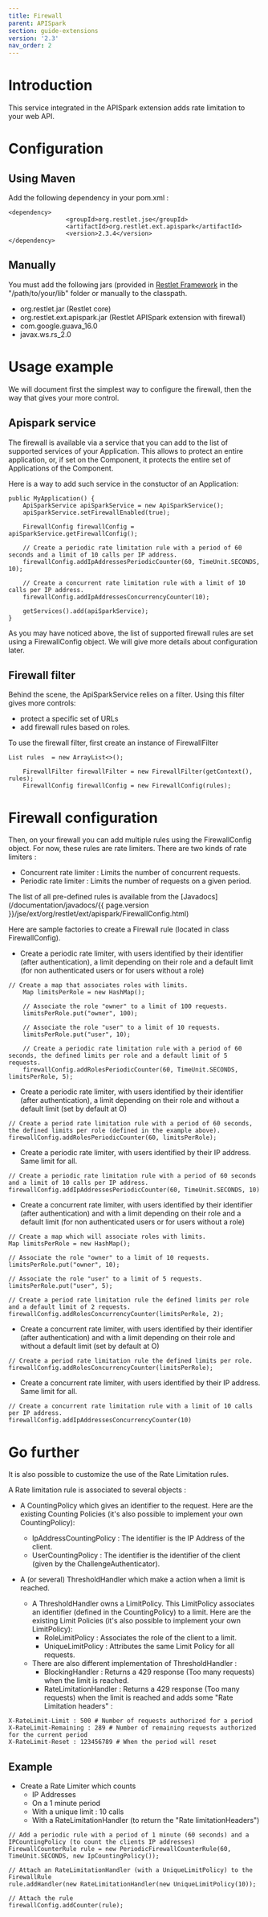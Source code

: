 ```yaml
---
title: Firewall
parent: APISpark
section: guide-extensions
version: '2.3'
nav_order: 2
---
```

# Introduction

This service integrated in the APISpark extension adds rate limitation to your web API.

# Configuration

## Using Maven

Add the following dependency in your pom.xml :

<pre class="language-markup"><code class="language-markup">&lt;dependency&gt;
&Tab;&Tab;&lt;groupId&gt;org.restlet.jse&lt;/groupId&gt;
&Tab;&Tab;&lt;artifactId&gt;org.restlet.ext.apispark&lt;/artifactId&gt;
&Tab;&Tab;&lt;version&gt;2.3.4&lt;/version&gt;
&lt;/dependency&gt;
</code></pre>

## Manually

You must add the following jars (provided in
[Restlet Framework](http://restlet.com/downloads/current#release=stable&edition=jse&distribution=zip) in the "/path/to/your/lib" folder or manually to the classpath.

* 	org.restlet.jar (Restlet core)
* 	org.restlet.ext.apispark.jar (Restlet APISpark extension with firewall)
*	com.google.guava_16.0
*	javax.ws.rs_2.0

# Usage example

We will document first the simplest way to configure the firewall, then the way that gives your more control.

## Apispark service

The firewall is available via a service that you can add to the list of supported services of your Application.
This allows to protect an entire application, or, if set on the Component, it protects the entire set of Applications of the Component.

Here is a way to add such service in the constuctor of an Application:

<pre class="language-java"><code class="language-java">public MyApplication() {
    ApiSparkService apiSparkService = new ApiSparkService();
    apiSparkService.setFirewallEnabled(true);

    FirewallConfig firewallConfig = apiSparkService.getFirewallConfig();

    // Create a periodic rate limitation rule with a period of 60 seconds and a limit of 10 calls per IP address.
    firewallConfig.addIpAddressesPeriodicCounter(60, TimeUnit.SECONDS, 10);

    // Create a concurrent rate limitation rule with a limit of 10 calls per IP address.
    firewallConfig.addIpAddressesConcurrencyCounter(10);

    getServices().add(apiSparkService);
}
</code></pre>

As you may have noticed above, the list of supported firewall rules are set using a FirewallConfig object. We will give more details about configuration later.

## Firewall filter

Behind the scene, the ApiSparkService relies on a filter.
Using this filter gives more controls:

* protect a specific set of URLs
* add firewall rules based on roles.

To use the firewall filter, first create an instance of FirewallFilter

<pre class="language-java"><code class="language-java">List<FirewallRule> rules  = new ArrayList<>();

    FirewallFilter firewallFilter = new FirewallFilter(getContext(), rules);
    FirewallConfig firewallConfig = new FirewallConfig(rules);
</code></pre>

# Firewall configuration

Then, on your firewall you can add multiple rules using the FirewallConfig object. For now, these rules are rate limiters.
There are two kinds of rate limiters :

* Concurrent rate limiter : Limits the number of concurrent requests.
* Periodic rate limiter : Limits the number of requests on a given period.

The list of all pre-defined rules is available from the [Javadocs](/documentation/javadocs/{{ page.version }}/jse/ext/org/restlet/ext/apispark/FirewallConfig.html)

Here are sample factories to create a Firewall rule (located in class FirewallConfig).

* Create a periodic rate limiter, with users identified by their identifier (after authentication), a limit depending on their role and a default limit (for non authenticated users or for users without a role)  

<pre class="language-java"><code class="language-java">// Create a map that associates roles with limits.  
    Map<String, Integer> limitsPerRole = new HashMap<String, Integer>();

    // Associate the role "owner" to a limit of 100 requests.  
    limitsPerRole.put("owner", 100);

    // Associate the role "user" to a limit of 10 requests.  
    limitsPerRole.put("user", 10);

    // Create a periodic rate limitation rule with a period of 60 seconds, the defined limits per role and a default limit of 5 requests.  
    firewallConfig.addRolesPeriodicCounter(60, TimeUnit.SECONDS, limitsPerRole, 5);
</code></pre>

* Create a periodic rate limiter, with users identified by their identifier (after authentication), a limit depending on their role and without a default limit (set by default at O)

<pre class="language-java"><code class="language-java">// Create a period rate limitation rule with a period of 60 seconds, the defined limits per role (defined in the example above).  
firewallConfig.addRolesPeriodicCounter(60, limitsPerRole);
</code></pre>

* Create a periodic rate limiter, with users identified by their IP address. Same limit for all.  

<pre class="language-java"><code class="language-java">// Create a periodic rate limitation rule with a period of 60 seconds and a limit of 10 calls per IP address.
firewallConfig.addIpAddressesPeriodicCounter(60, TimeUnit.SECONDS, 10)
</code></pre>

* Create a concurrent rate limiter, with users identified by their identifier (after authentication) and with a limit depending on their role and a default limit (for non authenticated users or for users without a role)  

<pre class="language-java"><code class="language-java">// Create a map which will associate roles with limits.  
Map<String, Integer> limitsPerRole = new HashMap<String, Integer>();

// Associate the role "owner" to a limit of 10 requests.  
limitsPerRole.put("owner", 10);

// Associate the role "user" to a limit of 5 requests.  
limitsPerRole.put("user", 5);

// Create a period rate limitation rule the defined limits per role and a default limit of 2 requests.  
firewallConfig.addRolesConcurrencyCounter(limitsPerRole, 2);
</code></pre>

* Create a concurrent rate limiter, with users identified by their identifier (after authentication) and with a limit depending on their role and without a default limit (set by default at O)  

<pre class="language-java"><code class="language-java">// Create a period rate limitation rule the defined limits per role.  
firewallConfig.addRolesConcurrencyCounter(limitsPerRole);
</code></pre>

* Create a concurrent rate limiter, with users identified by their IP address. Same limit for all.

<pre class="language-java"><code class="language-java">// Create a concurrent rate limitation rule with a limit of 10 calls per IP address.
firewallConfig.addIpAddressesConcurrencyCounter(10)
</code></pre>

# Go further

It is also possible to customize the use of the Rate Limitation rules.

A Rate limitation rule is associated to several objects :

* A CountingPolicy which gives an identifier to the request. Here are the existing Counting Policies (it's also possible to implement your own CountingPolicy):  
    * IpAddressCountingPolicy : The identifier is the IP Address of the client.  
    * UserCountingPolicy : The identifier is the identifier of the client (given by the ChallengeAuthenticator).  

* A (or several) ThresholdHandler which make a action when a limit is reached.
  * A ThresholdHandler owns a LimitPolicy. This LimitPolicy associates an identifier (defined in the CountingPolicy) to a limit. Here are the existing Limit Policies (it's also possible to implement your own LimitPolicy):
    * RoleLimitPolicy : Associates the role of the client to a limit.
    * UniqueLimitPolicy : Attributes the same Limit Policy for all requests.
  * There are also different implementation of ThresholdHandler :
    * BlockingHandler : Returns a 429 response (Too many requests) when the limit is reached.
    * RateLimitationHandler : Returns a 429 response (Too many requests) when the limit is reached and adds some "Rate Limitation headers" :

<pre class="language-ini"><code class="language-ini">X-RateLimit-Limit : 500 # Number of requests authorized for a period
X-RateLimit-Remaining : 289 # Number of remaining requests authorized for the current period
X-RateLimit-Reset : 123456789 # When the period will reset
</code></pre>

## Example

* Create a Rate Limiter which counts
    * IP Addresses
    * On a 1 minute period
    * With a unique limit : 10 calls
    * With a RateLimitationHandler (to return the "Rate limitationHeaders")

<pre class="language-java"><code class="language-java">// Add a periodic rule with a period of 1 minute (60 seconds) and a IPCountingPolicy (to count the clients IP addresses)
FirewallCounterRule rule = new PeriodicFirewallCounterRule(60, TimeUnit.SECONDS, new IpCountingPolicy());

// Attach an RateLimitationHandler (with a UniqueLimitPolicy) to the FirewallRule
rule.addHandler(new RateLimitationHandler(new UniqueLimitPolicy(10));

// Attach the rule
firewallConfig.addCounter(rule);
</code></pre>

